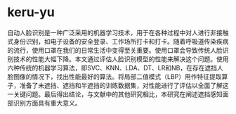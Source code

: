 # keru-yu
自动人脸识别是一种广泛采用的机器学习技术，用于在各种过程中对人进行非接触式身份识别，如电子设备的安全登录、工作场所打卡和打卡。随着呼吸道传染疾病的流行，使用口罩在我们的日常生活中变得至关重要。使用口罩会导致传统人脸识别技术的性能大幅下降。本文通过评估人脸识别模型的性能来解决这个问题。使用六种传统的机器学习算法，即SVC、KNN、LDA、DT、LR和NB，在存在遮挡人脸图像的情况下，找出性能最好的算法。将局部二值模式（LBP）用作特征提取算子，准备了未遮挡、遮挡和半遮挡的训练数据集，对性能进行了评估以全面了解这一关键问题。最后得出结论，与文献中的其他研究相比，本研究在阐述遮挡感知面部识别方面具有重大意义。
